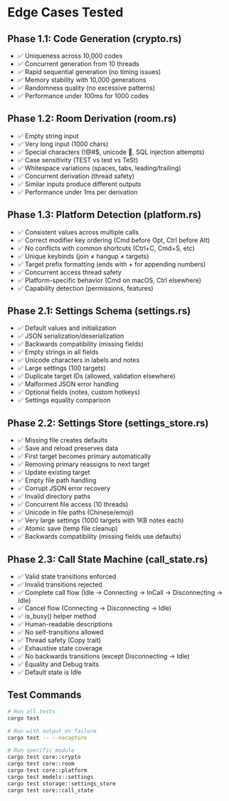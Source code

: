 # Edge Cases Tested

## Phase 1.1: Code Generation (crypto.rs)
- ✅ Uniqueness across 10,000 codes
- ✅ Concurrent generation from 10 threads
- ✅ Rapid sequential generation (no timing issues)
- ✅ Memory stability with 10,000 generations
- ✅ Randomness quality (no excessive patterns)
- ✅ Performance under 100ms for 1000 codes

## Phase 1.2: Room Derivation (room.rs)
- ✅ Empty string input
- ✅ Very long input (1000 chars)
- ✅ Special characters (!@#$, unicode 🦀, SQL injection attempts)
- ✅ Case sensitivity (TEST vs test vs TeSt)
- ✅ Whitespace variations (spaces, tabs, leading/trailing)
- ✅ Concurrent derivation (thread safety)
- ✅ Similar inputs produce different outputs
- ✅ Performance under 1ms per derivation

## Phase 1.3: Platform Detection (platform.rs)
- ✅ Consistent values across multiple calls
- ✅ Correct modifier key ordering (Cmd before Opt, Ctrl before Alt)
- ✅ No conflicts with common shortcuts (Ctrl+C, Cmd+S, etc)
- ✅ Unique keybinds (join ≠ hangup ≠ targets)
- ✅ Target prefix formatting (ends with + for appending numbers)
- ✅ Concurrent access thread safety
- ✅ Platform-specific behavior (Cmd on macOS, Ctrl elsewhere)
- ✅ Capability detection (permissions, features)

## Phase 2.1: Settings Schema (settings.rs)
- ✅ Default values and initialization
- ✅ JSON serialization/deserialization
- ✅ Backwards compatibility (missing fields)
- ✅ Empty strings in all fields
- ✅ Unicode characters in labels and notes
- ✅ Large settings (100 targets)
- ✅ Duplicate target IDs (allowed, validation elsewhere)
- ✅ Malformed JSON error handling
- ✅ Optional fields (notes, custom hotkeys)
- ✅ Settings equality comparison

## Phase 2.2: Settings Store (settings_store.rs)
- ✅ Missing file creates defaults
- ✅ Save and reload preserves data
- ✅ First target becomes primary automatically
- ✅ Removing primary reassigns to next target
- ✅ Update existing target
- ✅ Empty file path handling
- ✅ Corrupt JSON error recovery
- ✅ Invalid directory paths
- ✅ Concurrent file access (10 threads)
- ✅ Unicode in file paths (Chinese/emoji)
- ✅ Very large settings (1000 targets with 1KB notes each)
- ✅ Atomic save (temp file cleanup)
- ✅ Backwards compatibility (missing fields use defaults)

## Phase 2.3: Call State Machine (call_state.rs)
- ✅ Valid state transitions enforced
- ✅ Invalid transitions rejected
- ✅ Complete call flow (Idle → Connecting → InCall → Disconnecting → Idle)
- ✅ Cancel flow (Connecting → Disconnecting → Idle)
- ✅ is_busy() helper method
- ✅ Human-readable descriptions
- ✅ No self-transitions allowed
- ✅ Thread safety (Copy trait)
- ✅ Exhaustive state coverage
- ✅ No backwards transitions (except Disconnecting → Idle)
- ✅ Equality and Debug traits
- ✅ Default state is Idle

## Test Commands
```bash
# Run all tests
cargo test

# Run with output on failure
cargo test -- --nocapture

# Run specific module
cargo test core::crypto
cargo test core::room
cargo test core::platform
cargo test models::settings
cargo test storage::settings_store
cargo test core::call_state
```
